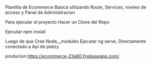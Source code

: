 Plantilla de Ecommerce Basica utilizando Route, Services, niveles de acceso y Panel de Administracion 

Para ejecutar el proyecto Hacer un Clone del Repo

Ejecutar npm install

Luego de que Cree Node__modules Ejecutar ng serve, Directamente conectado  a Api de platzy 

producion https://ecommerce-23a60.firebaseapp.com/
